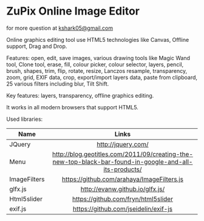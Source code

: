# ZuPix Online Image Editor

for more question at kshark05@gmail.com

Online graphics editing tool use HTML5 technologies like Canvas, Offline support,
Drag and Drop.

Features: open, edit, save images, various drawing tools like Magic Wand tool, Clone tool, 
erase, fill, colour picker, colour selector, layers, pencil, brush, shapes, trim, flip, 
rotate, resize, Lanczos resample, transparency, zoom, grid, EXIF data, crop, 
export/import layers data, paste from clipboard, 25 various filters including blur, Tilt Shift.

Key features: layers, transparency, offline graphics editing.

It works in all modern browsers that support HTML5.

Used libraries:

| Name        |   Links         |
| ------------- |:-------------:|
| JQuery      | http://jquery.com/| 
| Menu     | http://blog.geotitles.com/2011/09/creating-the-new-top-black-bar-found-in-google-and-all-its-products/  |
| ImageFilters | https://github.com/arahaya/ImageFilters.js    |
| glfx.js | http://evanw.github.io/glfx.js/    |
| Html5slider| https://github.com/fryn/html5slider     |
| exif.js | https://github.com/jseidelin/exif-js   |



